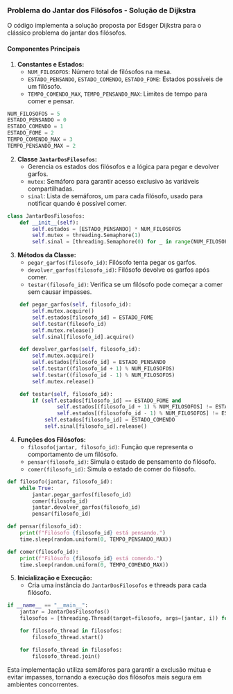 ### Problema do Jantar dos Filósofos - Solução de Dijkstra

O código implementa a solução proposta por Edsger Dijkstra para o clássico problema do jantar dos filósofos.

#### Componentes Principais

1. **Constantes e Estados:**
    - `NUM_FILOSOFOS`: Número total de filósofos na mesa.
    - `ESTADO_PENSANDO`, `ESTADO_COMENDO`, `ESTADO_FOME`: Estados possíveis de um filósofo.
    - `TEMPO_COMENDO_MAX`, `TEMPO_PENSANDO_MAX`: Limites de tempo para comer e pensar.

```python
NUM_FILOSOFOS = 5
ESTADO_PENSANDO = 0
ESTADO_COMENDO = 1
ESTADO_FOME = 2
TEMPO_COMENDO_MAX = 3
TEMPO_PENSANDO_MAX = 2
```

2. **Classe `JantarDosFilosofos`:**
    - Gerencia os estados dos filósofos e a lógica para pegar e devolver garfos.
    - `mutex`: Semáforo para garantir acesso exclusivo às variáveis compartilhadas.
    - `sinal`: Lista de semáforos, um para cada filósofo, usado para notificar quando é possível comer.

```python
class JantarDosFilosofos:
    def __init__(self):
        self.estados = [ESTADO_PENSANDO] * NUM_FILOSOFOS
        self.mutex = threading.Semaphore(1)
        self.sinal = [threading.Semaphore(0) for _ in range(NUM_FILOSOFOS)]
```

3. **Métodos da Classe:**
    - `pegar_garfos(filosofo_id)`: Filósofo tenta pegar os garfos.
    - `devolver_garfos(filosofo_id)`: Filósofo devolve os garfos após comer.
    - `testar(filosofo_id)`: Verifica se um filósofo pode começar a comer sem causar impasses.

```python
    def pegar_garfos(self, filosofo_id):
        self.mutex.acquire()
        self.estados[filosofo_id] = ESTADO_FOME
        self.testar(filosofo_id)
        self.mutex.release()
        self.sinal[filosofo_id].acquire()

    def devolver_garfos(self, filosofo_id):
        self.mutex.acquire()
        self.estados[filosofo_id] = ESTADO_PENSANDO
        self.testar((filosofo_id + 1) % NUM_FILOSOFOS)
        self.testar((filosofo_id - 1) % NUM_FILOSOFOS)
        self.mutex.release()

    def testar(self, filosofo_id):
        if (self.estados[filosofo_id] == ESTADO_FOME and
                self.estados[(filosofo_id + 1) % NUM_FILOSOFOS] != ESTADO_COMENDO and
                self.estados[(filosofofo_id - 1) % NUM_FILOSOFOS] != ESTADO_COMENDO):
            self.estados[filosofo_id] = ESTADO_COMENDO
            self.sinal[filosofo_id].release()
```

4. **Funções dos Filósofos:**
    - `filosofo(jantar, filosofo_id)`: Função que representa o comportamento de um filósofo.
    - `pensar(filosofo_id)`: Simula o estado de pensamento do filósofo.
    - `comer(filosofo_id)`: Simula o estado de comer do filósofo.

```python
def filosofo(jantar, filosofo_id):
    while True:
        jantar.pegar_garfos(filosofo_id)
        comer(filosofo_id)
        jantar.devolver_garfos(filosofo_id)
        pensar(filosofo_id)

def pensar(filosofo_id):
    print(f"Filósofo {filosofo_id} está pensando.")
    time.sleep(random.uniform(0, TEMPO_PENSANDO_MAX))

def comer(filosofo_id):
    print(f"Filósofo {filosofo_id} está comendo.")
    time.sleep(random.uniform(0, TEMPO_COMENDO_MAX))
```

5. **Inicialização e Execução:**
    - Cria uma instância do `JantarDosFilosofos` e threads para cada filósofo.

```python
if __name__ == "__main__":
    jantar = JantarDosFilosofos()
    filosofos = [threading.Thread(target=filosofo, args=(jantar, i)) for i in range(NUM_FILOSOFOS)]

    for filosofo_thread in filosofos:
        filosofo_thread.start()

    for filosofo_thread in filosofos:
        filosofo_thread.join()
```

Esta implementação utiliza semáforos para garantir a exclusão mútua e evitar impasses, tornando a execução dos filósofos mais segura em ambientes concorrentes.